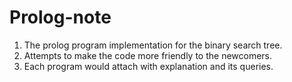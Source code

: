 # Prolog-note

1. The prolog program implementation for the binary search tree.
2. Attempts to make the code more friendly to the newcomers.
3. Each program would attach with explanation and its queries.
